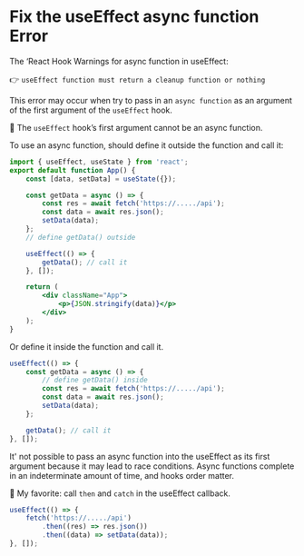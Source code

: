 # Fix the useEffect async function Error

The ‘React Hook Warnings for async function in useEffect:

👉 `useEffect function must return a cleanup function or nothing`

This error may occur when try to pass in an `async function` as an argument of the first argument of the `useEffect` hook.

🍬 The `useEffect` hook’s first argument cannot be an async function.

To use an async function, should define it outside the function and call it:

```jsx
import { useEffect, useState } from 'react';
export default function App() {
	const [data, setData] = useState({});

	const getData = async () => {
		const res = await fetch('https://...../api');
		const data = await res.json();
		setData(data);
	};
	// define getData() outside

	useEffect(() => {
		getData(); // call it
	}, []);

	return (
		<div className="App">
			<p>{JSON.stringify(data)}</p>
		</div>
	);
}
```

Or define it inside the function and call it.

```jsx
useEffect(() => {
	const getData = async () => {
		// define getData() inside
		const res = await fetch('https://...../api');
		const data = await res.json();
		setData(data);
	};

	getData(); // call it
}, []);
```

It' not possible to pass an async function into the useEffect as its first argument because it may lead to race conditions. Async functions complete in an indeterminate amount of time, and hooks order matter.

🤞 My favorite: call `then` and `catch` in the useEffect callback.

```jsx
useEffect(() => {
	fetch('https://...../api')
		.then((res) => res.json())
		.then((data) => setData(data));
}, []);
```
